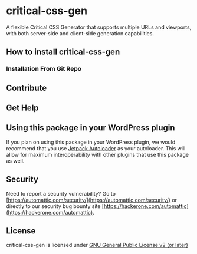 # critical-css-gen

A flexible Critical CSS Generator that supports multiple URLs and viewports, with both server-side and client-side generation capabilities.

## How to install critical-css-gen

### Installation From Git Repo

## Contribute

## Get Help

## Using this package in your WordPress plugin

If you plan on using this package in your WordPress plugin, we would recommend that you use [Jetpack Autoloader](https://packagist.org/packages/automattic/jetpack-autoloader) as your autoloader. This will allow for maximum interoperability with other plugins that use this package as well.

## Security

Need to report a security vulnerability? Go to [https://automattic.com/security/](https://automattic.com/security/) or directly to our security bug bounty site [https://hackerone.com/automattic](https://hackerone.com/automattic).

## License

critical-css-gen is licensed under [GNU General Public License v2 (or later)](./LICENSE.txt)

